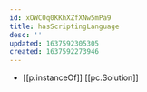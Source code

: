 ```yaml
---
id: xOWC0q0KKhXZfXNw5mPa9
title: hasScriptingLanguage
desc: ''
updated: 1637592305305
created: 1637592273946
---
```




- [[p.instanceOf]] [[pc.Solution]]
